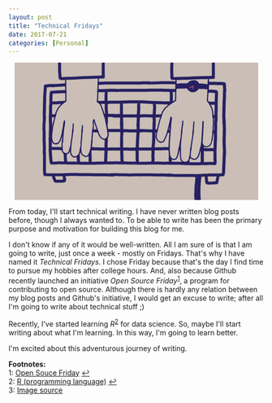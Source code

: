 ```yaml
---
layout: post
title: "Technical Fridays"
date: 2017-07-21
categories: [Personal]
---
```


<img src="/img/technical_fridays.gif" style="display: block; margin: auto; width: auto; max-width: 100%;">

From today, I'll start technical writing. I have never written blog posts before, though I always wanted to. To be able to write has been the primary purpose and motivation for building this blog for me.

I don't know if any of it would be well-written. All I am sure of is that I am going to write, just once a week - mostly on Fridays. That's why I have named it *Technical Fridays*. I chose Friday because that's the day I find time to pursue my hobbies after college hours. And, also because Github recently launched an initiative *Open Source Friday*<sup id="a1">[1](#myfootnote1)</sup>, a program for contributing to open source. Although there is hardly any relation between my blog posts and Github's initiative, I would get an excuse to write; after all I'm going to write about technical stuff ;)

Recently, I've started learning *R*<sup id="a2">[2](#myfootnote2)</sup> for data science. So, maybe I'll start writing about what I'm learning. In this way, I'm going to learn better.

I'm excited about this adventurous journey of writing.


**Footnotes:**  
<a name="myfootnote1"></a>1: [Open Souce Friday](https://github.com/blog/2386-contribute-on-open-source-friday) [↩](#a1)  
<a name="myfootnote2"></a>2: [R (programming language)](https://cran.r-project.org) [↩](#a2)  
<a name="myfootnote3"></a>3: [Image source](https://media.giphy.com/media/xUPGcy1SP080IEoMkE/giphy.gif) 
